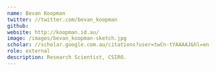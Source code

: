 ```yaml
---
name: Bevan Koopman
twitter: //twitter.com/bevan_koopman
github: 
website: http://koopman.id.au/
image: /images/bevan_koopman-sketch.jpg
scholar: //scholar.google.com.au/citations?user=twCn-tYAAAAJ&hl=en
role: external
description: Research Scientist, CSIRO.
---
```

